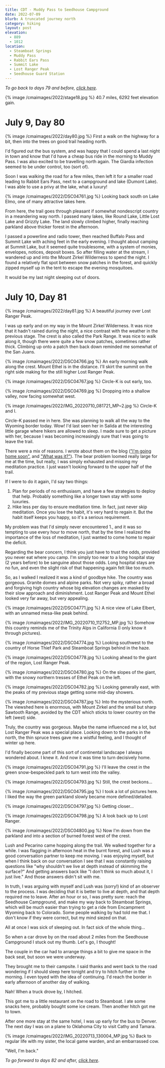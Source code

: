 ```yaml
---
title: CDT - Muddy Pass to Seedhouse Campground
date: 2022-07-09
blurb: A truncated journey north
category: hiking
layout: post
elevation:
  - 889
  - 1012
location:
  - Steamboat Springs
  - Muddy Pass
  - Rabbit Ears Pass
  - Summit Lake
  - Lost Ranger Peak
  - Seedhouse Guard Station
---
```


*To go back to days 79 and before, [click here](grand-lake-steamboat-springs.html)*.

{% image /cmaimages/2022/stage18.jpg %}
40.7 miles, 6292 feet elevation gain.

# July 9, Day 80

{% image /cmaimages/2022/day80.jpg %}
First a walk on the highway for a bit, then into the trees on good trail
heading north.

I'd figured out the bus system, and was happy that I could spend a last
night in town and know that I'd have a cheap bus ride in the morning to
Muddy Pass. I was also excited to be travelling north again. The Giardia
infection seemed to be under control, too (sort of).

Soon I was walking the road for a few miles, then left it for a smaller
road leading to Rabbit Ears Pass, next to a campground and lake (Dumont
Lake). I was able to use a privy at the lake, what a luxury!

{% image /cmaimages/2022/DSC04761.jpg %}
Looking back south on Lake Elmo, one of many attractive lakes here.

From here, the trail goes through pleasant if somewhat nondescript country
in a meandering way north. I passed many lakes, like Round Lake, Little
Lost Lake and Grizzly Lake. The land slowly climbed higher, finally
reaching parkland above thicker forest in the afternoon.

I passed a powerline and radio tower, then reached Buffalo Pass and
Summit Lake with aching feet in the early evening. I thought about
camping at Summit Lake, but it seemed quite troublesome, with a system
of monies, envelopes, notices, deposit boxes. So after filling water
at the stream, I wandered up and into the Mount Zirkel Wilderness
to spend the night. I found a relatively flat spot between snow patches
in the forest, and quickly zipped myself up in the tent to escape
the evening mosquitoes.

It would be my last night sleeping out of doors.

# July 10, Day 81

{% image /cmaimages/2022/day81.jpg %}
A beautiful journey over Lost Ranger Peak.

I was up early and on my way in the Mount Zirkel Wilderness.
It was nice that it hadn't rained during the night, a nice contrast with
the weather in the previous stage.
The crest is also called the Park Range. It was nice to walk along it, though
there were quite a few snow patches, sometimes rather thick. Climbing up
onto a patch then back down reminded me somewhat of the San Juans.

{% image /cmaimages/2022/DSC04766.jpg %}
An early morning walk along the crest. Mount Ethel is in the distance.
I'll skirt the summit on the right side making for the still higher Lost
Ranger Peak.

{% image /cmaimages/2022/DSC04767.jpg %}
Circle-K is out early, too.

{% image /cmaimages/2022/DSC04769.jpg %}
Dropping into a shallow valley, now facing somewhat west.

{% image /cmaimages/2022/IMG_20220710_081721_MP~2.jpg %}
Circle-K and I.

Circle-K passed me in here. She was planning to walk all the way to
the Wyoming border today. Wow! I'd last seen her in Salida at the interesting
little garage where hikers are allowed to sleep. I made sure to get a
picture with her, because I was becoming increasingly sure that I was
going to leave the trail.

There were a mix of reasons. I wrote about them on the blog (["I'm going
home soon"](https://getting-lost-on-the-cdt.blogspot.com/2022/07/im-going-home-soon.html),
and ["What was it?"](https://getting-lost-on-the-cdt.blogspot.com/2022/07/what-was-it.html)). The bear problem
loomed really large for me at the time, but really, I was
simply exhausted and missing my meditation practice. I just wasn't looking
forward to the upper half of the trail.

If I were to do it again, I'd say two things:

1. Plan for periods of no enthusiasm, and have a few strategies to deploy
   that help. Probably something like a longer town stay with some luxuries.
2. Hike less per day to ensure meditation time. In fact, just never skip
   meditation. Once you lose the habit, it's very hard to regain it. But
   the habit itself keeps you happy, so it's a serious requirement.

My problem was that I'd simply never encountered 1., and it was so tempting
to use every hour to move north, that by the time I realized the importance
of the loss of meditation, I just wanted to come home to repair the deficit.

Regarding the bear concern, I think you just have to trust the odds, provided
you never eat where you camp. I'm simply too near to a long hospital stay
(2 years before) to be sanguine about those odds. Long hospital stays are
no fun, and even the slight risk of that happening again felt like too much.

So, as I walked I realized it was a kind of goodbye hike. The country was
gorgeous. Granite domes and alpine parks. Not very spiky, rather a broad
and forgiving high country whose big elevation changes are masked by their
slow approach and diminishment. Lost Ranger Peak and Mount Ethel looked very
far away, but very appealing.

{% image /cmaimages/2022/DSC04771.jpg %}
A nice view of Lake Elbert, with an unnamed mesa-like peak behind.

{% image /cmaimages/2022/IMG_20220710_112752_MP.jpg %}
Somehow this country reminds me of the Trinity Alps in California (I only
know it through pictures).

{% image /cmaimages/2022/DSC04774.jpg %}
Looking southwest to the country of Horse Thief Park and Steamboat Springs
behind in the haze.

{% image /cmaimages/2022/DSC04778.jpg %}
Looking ahead to the giant of the region, Lost Ranger Peak.

{% image /cmaimages/2022/DSC04780.jpg %}
On the slopes of the giant, with the snowy northern tresses of Ethel Peak
on the left.

{% image /cmaimages/2022/DSC04782.jpg %}
Looking generally east, with the peaks of my previous stage getting some
mid-day showers.

{% image /cmaimages/2022/DSC04787.jpg %}
Into the mysterious north. The viewshed here is enormous, with Mount Zirkel
and the small but sharp Sawtooth Range, avoided by the CDT which sticks
to lower country on the left (west) side.

Truly, the country was gorgeous. Maybe the name influenced me a lot,
but Lost Ranger Peak was a special place. Looking down to the parks in the
north, the thin spruce trees gave me a wistful feeling, and I thought of
winter up here.

I'd finally become part of this sort of continental landscape I always
wondered about. I knew it. And now it was time to turn decisively home.

{% image /cmaimages/2022/DSC04791.jpg %}
I'll leave the crest in the green snow-bespeckled park to turn west into
the valley.

{% image /cmaimages/2022/DSC04793.jpg %}
Still, the crest beckons...

{% image /cmaimages/2022/DSC04795.jpg %}
I took a lot of pictures here. I liked the way the green parkland slowly
became more defined/detailed.

{% image /cmaimages/2022/DSC04797.jpg %}
Getting closer...

{% image /cmaimages/2022/DSC04798.jpg %}
A look back up to Lost Ranger.

{% image /cmaimages/2022/DSC04800.jpg %}
Now I'm down from the parkland and into a section of burned forest west of
the crest.

Lush and Pecarino came hopping along the trail. We walked together for
a while. I was flagging in afternoon heat in the burnt forest, and Lush was
a good conversation partner to keep me moving. I was enjoying myself, but
when I think back on our conversation I see that I was constantly raising
questions like "why shouldn't we live at depth instead of skimming the
surface?" And getting answers back like "I don't think so much about it,
I just live." And those answers didn't sit with me.

In truth, I was arguing with myself and Lush was (sorry!) kind of an
observer to the process. I was deciding that it is better to live at depth,
and that depth required me to leave. After an hour or so, I was pretty sure:
reach the Seedhouse Campground, and make my way back to Steamboat Springs,
which will be much easier than trying to get a ride from Encampment Wyoming
back to Colorado. Some people walking by had told me that. I don't know
if they were correct, but my mind siezed on that.

All at once I was sick of sleeping out. In fact sick of the whole thing...

So when a car drove by on the road about 2 miles from the Seedhouse Campground
I stuck out my thumb. Let's go, I thought!

The couple in the car had to arrange things a bit to give me space in the back
seat, but soon we were underway.

They brought me to their campsite. I said thanks and went back to the road
wondering if I should sleep here tonight and try to hitch further in the
morning. I even toyed with the idea of continuing. I'd reach the border in
early afternoon of another day of walking.

Nah! When a truck drove by, I hitched.

This got me to a little restaurant on the road to Steamboat. I ate some snacks
here, probably bought some ice cream. Then another hitch got me to town.

After one more stay at the same hotel, I was up early for the bus to Denver.
The next day I was on a plane to Oklahoma City to visit Cathy and Tamara.

{% image /cmaimages/2022/IMG_20220713_130004_MP.jpg %}
Back to regular life with my sister, the local game warden, and an
embarrassed cow.

"Well, I'm back."


*To go forward to days 82 and after, [click here](../2023/border-east-glacier.html)*.


